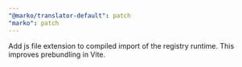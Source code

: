 ```yaml
---
"@marko/translator-default": patch
"marko": patch
---
```


Add js file extension to compiled import of the registry runtime. This improves prebundling in Vite.

